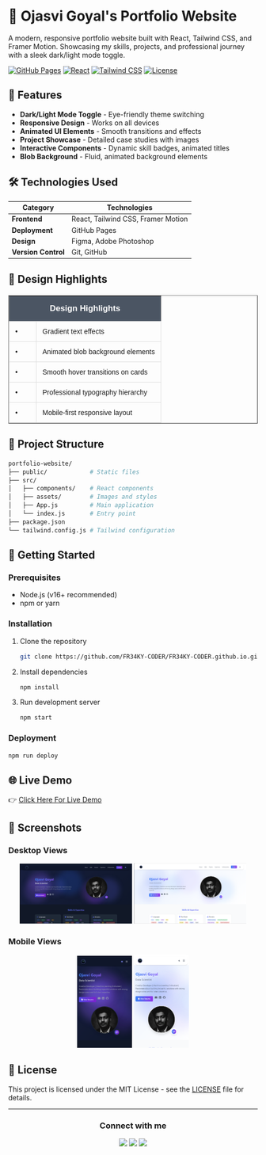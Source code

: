 # 🚀 Ojasvi Goyal's Portfolio Website


A modern, responsive portfolio website built with React, Tailwind CSS, and Framer Motion. Showcasing my skills, projects, and professional journey with a sleek dark/light mode toggle.

[![GitHub Pages](https://img.shields.io/badge/GitHub%20Pages-Deployed-success)](https://yourusername.github.io)
[![React](https://img.shields.io/badge/React-18.2-blue)](https://reactjs.org/)
[![Tailwind CSS](https://img.shields.io/badge/Tailwind_CSS-3.3-06B6D4)](https://tailwindcss.com/)
[![License](https://img.shields.io/badge/License-MIT-green)](LICENSE)

## 🌟 Features

- **Dark/Light Mode Toggle** - Eye-friendly theme switching
- **Responsive Design** - Works on all devices
- **Animated UI Elements** - Smooth transitions and effects
- **Project Showcase** - Detailed case studies with images
- **Interactive Components** - Dynamic skill badges, animated titles
- **Blob Background** - Fluid, animated background elements

## 🛠 Technologies Used

| Category       | Technologies |
|----------------|--------------|
| **Frontend**   | React, Tailwind CSS, Framer Motion |
| **Deployment** | GitHub Pages |
| **Design**     | Figma, Adobe Photoshop |
| **Version Control** | Git, GitHub |

## 🎨 Design Highlights



<table border="1" cellpadding="10" cellspacing="0" style="border-collapse: collapse; width: 100%; max-width: 600px; margin: 20px auto; font-family: Arial, sans-serif;">
  <thead>
    <tr style="background-color: #f8f9fa;">
      <th colspan="2" style="text-align: center; font-size: 1.2em; padding: 15px; background-color: #4b5563; color: white;">Design Highlights</th>
    </tr>
  </thead>
  <tbody>
    <tr>
      <td style="padding: 12px; border: 1px solid #ddd; vertical-align: top; width: 30px;">•</td>
      <td style="padding: 12px; border: 1px solid #ddd; vertical-align: top;">Gradient text effects</td>
    </tr>
    <tr>
      <td style="padding: 12px; border: 1px solid #ddd; vertical-align: top;">•</td>
      <td style="padding: 12px; border: 1px solid #ddd; vertical-align: top;">Animated blob background elements</td>
    </tr>
    <tr>
      <td style="padding: 12px; border: 1px solid #ddd; vertical-align: top;">•</td>
      <td style="padding: 12px; border: 1px solid #ddd; vertical-align: top;">Smooth hover transitions on cards</td>
    </tr>
    <tr>
      <td style="padding: 12px; border: 1px solid #ddd; vertical-align: top;">•</td>
      <td style="padding: 12px; border: 1px solid #ddd; vertical-align: top;">Professional typography hierarchy</td>
    </tr>
    <tr>
      <td style="padding: 12px; border: 1px solid #ddd; vertical-align: top;">•</td>
      <td style="padding: 12px; border: 1px solid #ddd; vertical-align: top;">Mobile-first responsive layout</td>
    </tr>
  </tbody>
</table>



## 📂 Project Structure

```bash
portfolio-website/
├── public/            # Static files
├── src/
│   ├── components/    # React components
│   ├── assets/        # Images and styles
│   ├── App.js         # Main application
│   └── index.js       # Entry point
├── package.json
└── tailwind.config.js # Tailwind configuration
```

## 🚀 Getting Started

### Prerequisites
- Node.js (v16+ recommended)
- npm or yarn

### Installation
1. Clone the repository
   ```bash
   git clone https://github.com/FR34KY-CODER/FR34KY-CODER.github.io.git
   ```
2. Install dependencies
   ```bash
   npm install
   ```
3. Run development server
   ```bash
   npm start
   ```

### Deployment
```bash
npm run deploy
```

## 🌐 Live Demo
 
👉 [Click Here For Live Demo](https://fr34ky-coder.github.io)

## 📸 Screenshots

### Desktop Views
<p align="center">
  <img src="https://github.com/FR34KY-CODER/FR34KY-CODER.github.io/blob/main/Screenshot%202025-07-09%20115934.png?raw=true" width="45%" alt="Dark Mode (Desktop)" title="Dark Mode (Desktop)"/>
  <img src="https://github.com/FR34KY-CODER/FR34KY-CODER.github.io/blob/main/Screenshot%202025-07-09%20120003.png?raw=true" width="45%" alt="Light Mode (Desktop)" title="Light Mode (Desktop)"/>
</p>

### Mobile Views
<p align="center">
  <img src="https://github.com/FR34KY-CODER/FR34KY-CODER.github.io/blob/main/image.png?raw=true" width="22%" alt="Dark Mode (Mobile)" title="Dark Mode (Mobile)"/>
  <img src="https://github.com/FR34KY-CODER/FR34KY-CODER.github.io/blob/main/Screenshot%202025-07-09%20120055.png?raw=true" width="22%" alt="Light Mode (Mobile)" title="Light Mode (Mobile)"/>
</p>

## 📜 License

This project is licensed under the MIT License - see the [LICENSE](LICENSE) file for details.

---

<div align="center">
  <h3>Connect with me</h3>
  <p>
    <a href="https://github.com/FR34KY-CODER" target="_blank"><img src="https://img.shields.io/badge/GitHub-100000?style=for-the-badge&logo=github&logoColor=white"></a>
    <a href="https://www.linkedin.com/in/ojasvi-goyal-85b82525b/" target="_blank"><img src="https://img.shields.io/badge/LinkedIn-0077B5?style=for-the-badge&logo=linkedin&logoColor=white"></a>
    <a href="mailto:ojasvigoyal275@gmail.com" target="_blank"><img src="https://img.shields.io/badge/Gmail-D14836?style=for-the-badge&logo=gmail&logoColor=white"></a>
  </p>
</div>
